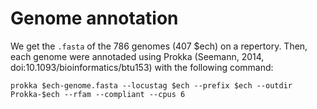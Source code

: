 # Genome annotation

We get the `.fasta` of the 786 genomes (407 $ech) on a repertory. Then, each genome were annotaded using Prokka (Seemann, 2014, doi:10.1093/bioinformatics/btu153) with the following command:

```
prokka $ech-genome.fasta --locustag $ech --prefix $ech --outdir Prokka-$ech --rfam --compliant --cpus 6
```
